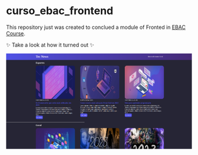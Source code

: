# curso_ebac_frontend

This repository just was created to conclued a module of Fronted in [EBAC Course](https://ebaconline.com.br/front-end-profession).

✨ Take a look at how it turned out ✨

![workspace](/imagens/workspaces.png)